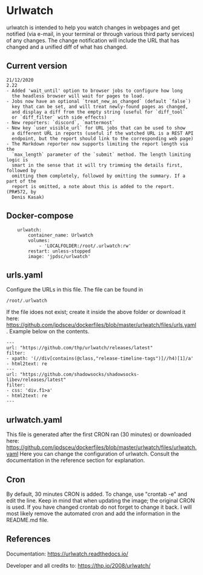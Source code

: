 # Urlwatch

urlwatch is intended to help you watch changes in webpages and get notified (via e-mail, in your terminal or through various third party services) of any changes. The change notification will include the URL that has changed and a unified diff of what has changed.

## Current version

```
21/12/2020
2.22
- Added 'wait_until' option to browser jobs to configure how long
  the headless browser will wait for pages to load.
- Jobs now have an optional `treat_new_as_changed` (default `false`)
  key that can be set, and will treat newly-found pages as changed,
  and display a diff from the empty string (useful for `diff_tool`
  or `diff_filter` with side effects)
- New reporters: `discord`, `mattermost`
- New key `user_visible_url` for URL jobs that can be used to show
  a different URL in reports (useful if the watched URL is a REST API
  endpoint, but the report should link to the corresponding web page)
- The Markdown reporter now supports limiting the report length via the
  `max_length` parameter of the `submit` method. The length limiting logic is
  smart in the sense that it will try trimming the details first, followed by
  omitting them completely, followed by omitting the summary. If a part of the
  report is omitted, a note about this is added to the report. (PR#572, by
  Denis Kasak)
```

## Docker-compose

```
    urlwatch:
        container_name: Urlwatch
        volumes:
            - 'LOCALFOLDER:/root/.urlwatch:rw'
        restart: unless-stopped
        image: 'jpdsc/urlwatch'
```

## urls.yaml

Configure the URLs in this file. The file can be found in
```
/root/.urlwatch
```
If the file idoes not exist; create it inside the above folder or download it here: https://github.com/jpdsceu/dockerfiles/blob/master/urlwatch/files/urls.yaml. Example below on the contents.

```
---
url: "https://github.com/thp/urlwatch/releases/latest"
filter:
- xpath: '(//div[contains(@class,"release-timeline-tags")]//h4)[1]/a'
- html2text: re
---
url: "https://github.com/shadowsocks/shadowsocks-libev/releases/latest"
filter:
- css: 'div.f1>a'
- html2text: re
---
```

## urlwatch.yaml
This file is generated after the first CRON ran (30 minutes) or downloaded here: https://github.com/jpdsceu/dockerfiles/blob/master/urlwatch/files/urlwatch.yaml
Here you can change the configuration of urlwatch. Consult the documentation in the reference section for explanation.


## Cron
By default, 30 minutes CRON is added. To change, use "crontab -e" and edit the line.
Keep in mind that when updating the image; the original CRON is used. If you have changed crontab do not forget to change it back.
I will most likely remove the automated cron and add the information in the README.md file.

## References

Documentation: https://urlwatch.readthedocs.io/

Developer and all credits to: https://thp.io/2008/urlwatch/
